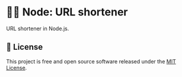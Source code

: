 # 🐢🚀 Node: URL shortener

URL shortener in Node.js.

## 📝 License

This project is free and open source software released under the [MIT License](https://github.com/ricardospalves/node-url-shortener/blob/main/LICENSE).
